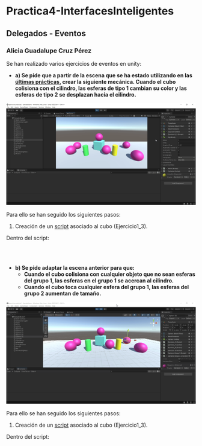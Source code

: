 # Practica4-InterfacesInteligentes
## Delegados - Eventos
### Alicia Guadalupe Cruz Pérez
Se han realizado varios ejercicios de eventos en unity:

- **a) Se pide que a partir de la escena que se ha estado utilizando en las [últimas prácticas](https://github.com/aliciagcp/Practica3-InterfacesInteligentes.git), crear la siguiente mecánica. Cuando el cubo colisiona con el cilindro, las esferas de tipo 1 cambian su color y las esferas de tipo 2 se desplazan hacia el cilindro.**

![ejercicio_1](gifs/ejercicio_1.gif)

Para ello se han seguido los siguientes pasos:
1. Creación de un [script](scripts/ejercicio1_script.cs) asociado al cubo (Ejercicio1_3).
   
Dentro del script:


<br><br>

- **b) Se pide adaptar la escena anterior para que:**
   + **Cuando el cubo colisiona con cualquier objeto que no sean esferas del grupo 1, las esferas en el grupo 1 se acercan al cilindro.**
   + **Cuando el cubo toca cualquier esfera del grupo 1, las esferas del grupo 2 aumentan de tamaño.**

![ejercicio_2](gifs/ejercicio_2.gif)

Para ello se han seguido los siguientes pasos:
1. Creación de un [script](scripts/ejercicio1_script.cs) asociado al cubo (Ejercicio1_3).
   
Dentro del script:


<br><br>
